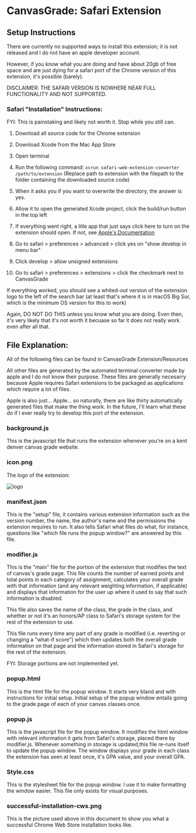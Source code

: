 # CanvasGrade: Safari Extension

## Setup Instructions

There are currently no supported ways to install this extension; it is not released and I do not have an apple developer account.

However, if you know what you are doing and have about 20gb of free space and are just dying for a safari port of the Chrome version of this extension, it's possible (barely).

DISCLAIMER: THE SAFARI VERSION IS NOWHERE NEAR FULL FUNCTIONALITY AND NOT SUPPORTED. 

### Safari "Installation" Instructions:

FYI: This is painstaking and likely not worth it. Stop while you still can.

1. Download all source code for the Chrome extension

2. Download Xcode from the Mac App Store

3. Open terminal

4. Run the following command: 
`xcrun safari-web-extension-converter /path/to/extension`
(Replace path to extension with the filepath to the folder containing the downloaded source code)

5. When it asks you if you want to overwrite the directory, the answer is yes.

6. Allow it to open the generated Xcode project, click the build/run button in the top left

7. If everything went right, a litle app that just says click here to turn on the extension should open. If not, see [Apple's Documentation](https://developer.apple.com/documentation/safariservices/safari_web_extensions/converting_a_web_extension_for_safari)

8. Go to safari > preferences > advanced > click yes on "show develop in menu bar"

9. Click develop > allow unsigned extensions

10. Go to safari > preferences > extensions > click the checkmark next to CanvasGrade

If everything worked, you should see a whited-out version of the extension logo to the left of the search bar (at least that's where it is in macOS Big Sur, which is the minimum OS version for this to work)

Again, DO NOT DO THIS unless you know what you are doing. Even then, it's very likely that it's not worth it becuase so far it does not really work even after all that.

## File Explanation:

All of the following files can be found in CanvasGrade Extension/Resources

All other files are generated by the automated terminal converter made by apple and I do not know their purpose. These files are generally necesarry because Apple requires Safari extensions to be packaged as applications which require a lot of files.

Apple is also just... Apple... so naturally, there are like thirty automatically generated files that make the thing work. In the future, I'll learn what these do if I ever really try to develop this port of the extension.

### background.js

This is the javascript file that runs the extension whenever you're on a kent denver canvas grade website.

### icon.png

The logo of the extension:

![logo](https://github.com/Jackman3323/CanvasGrade-Real/raw/CHROME-Master/icon.png)

### manifest.json

This is the "setup" file, it contains various extension information such as the version number, the name, the author's name and the permissions the extension requires to run. It also tells Safari what files do what, for instance, questions like "which file runs the popup window?" are answered by this file.

### modifier.js

This is the "main" file for the portion of the extension that modifies the text of canvas's grade page. This file counts the number of earned points and total points in each category of assignment, calculates your overall grade with that information (and any relevant weighting information, if applicable) and displays that information for the user up where it used to say that such information is disabled.

This file also saves the name of the class, the grade in the class, and whether or not it's an honors/AP class to Safari's storage system for the rest of the extension to use.

This file runs every time any part of any grade is modified (i.e. reverting or changing a "what-if score") which then updates both the overall grade information on that page and the information stored in Safari's storage for the rest of the extension.

FYI: Storage portions are not implemented yet.

### popup.html

This is the html file for the popup window. It starts very bland and with instructions for initial setup. Initial setup of the popup window entails going to the grade page of each of your canvas classes once. 

### popup.js

This is the javascript file for the popup window. It modifies the html window with relevant information it gets from Safari's storage, placed there by modifier.js. Whenever something in storage is updated,this file re-runs itself to update the popup window. The window displays your grade in each class the extension has seen at least once, it's GPA value, and your overall GPA.

### Style.css

This is the stylesheet file for the popup window. I use it to make formatting the window easier. This file only exists for visual purposes.

### successful-installation-cws.png

This is the picture used above in this document to show you what a successful Chrome Web Store installation looks like.
